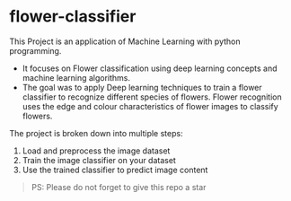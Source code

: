 # flower-classifier

This Project is an application of Machine Learning with python programming.

- It focuses on Flower classification using deep learning concepts and machine learning algorithms.
- The goal was to apply Deep learning techniques to train a flower classifier to recognize different species of flowers. Flower recognition uses the edge and colour characteristics of flower images to classify flowers.

The project is broken down into multiple steps:

1. Load and preprocess the image dataset
2. Train the image classifier on your dataset
3. Use the trained classifier to predict image content

> PS: Please do not forget to give this repo a star
